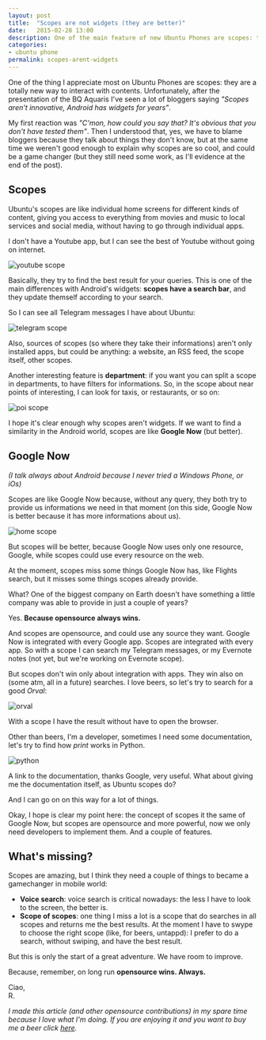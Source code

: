 ```yaml
---
layout: post
title:  "Scopes are not widgets (they are better)"
date:   2015-02-28 13:00
description: One of the main feature of new Ubuntu Phones are scopes: they are amazing
categories:
- ubuntu phone
permalink: scopes-arent-widgets
---
```


One of the thing I appreciate most on Ubuntu Phones are scopes: they are a
totally new way to interact with contents. Unfortunately, after the presentation
of the BQ Aquaris I've seen a lot of bloggers saying *"Scopes aren't innovative,
Android has widgets for years"*.

My first reaction was *"C'mon, how could you say that? It's obvious that you
don't have tested them"*. Then I understood that, yes, we have to blame bloggers
because they talk about things they don't know, but at the same time we weren't
good enough to explain why scopes are so cool, and could be a game changer (but
they still need some work, as I'll evidence at the end of the post).

## Scopes

Ubuntu's scopes are like individual home screens for different kinds of content,
giving you access to everything from movies and music to local services and
social media, without having to go through individual apps.

I don't have a Youtube app, but I can see the best of Youtube without going on
internet.

![youtube scope][youtube-scope]

Basically, they try to find the best result for your queries. This is one of the
main differences with Android's widgets: **scopes have a search bar**, and they
update themself according to your search.

So I can see all Telegram messages I have about Ubuntu:

![telegram scope][telegram-scope]

Also, sources of scopes (so where they take their informations) aren't only
installed apps, but could be anything: a website, an RSS feed, the scope itself,
other scopes.

Another interesting feature is **department**: if you want you can split a scope
in departments, to have filters for informations. So, in the scope about near
points of interesting, I can look for taxis, or restaurants, or so on:

![poi scope][poi-scope]

I hope it's clear enough why scopes aren't widgets. If we want to find a
similarity in the Android world, scopes are like **Google Now** (but better).

## Google Now

*(I talk always about Android because I never tried a Windows Phone, or iOs)*

Scopes are like Google Now because, without any query, they both try to provide
us informations we need in that moment (on this side, Google Now is better
because it has more informations about us).

![home scope][home-scope]

But scopes will be better, because Google Now uses only one resource, Google,
while scopes could use every resource on the web.

At the moment, scopes miss some things Google Now has, like Flights search, but
it misses some things scopes already provide.

What? One of the biggest company on Earth doesn't have something a little
company was able to provide in just a couple of years?

Yes. **Because opensource always wins.**

And scopes are opensource, and could use any source they want. Google Now is
integrated with every Google app. Scopes are integrated with every app. So with
a scope I can search my Telegram messages, or my Evernote notes (not yet, but
we're working on Evernote scope).

But scopes don't win only about integration with apps. They win also on (some
atm, all in a future) searches. I love beers, so let's try to search for a good
*Orval*:

![orval][orval]

With a scope I have the result without have to open the browser.

Other than beers, I'm a developer, sometimes I need some documentation, let's
try to find how *print* works in Python.

![python][python]

A link to the documentation, thanks Google, very useful. What about giving me
the documentation itself, as Ubuntu scopes do?

And I can go on on this way for a lot of things.

Okay, I hope is clear my point here: the concept of scopes it the same of Google
Now, but scopes are opensource and more powerful, now we only need developers to
implement them. And a couple of features.

## What's missing?

Scopes are amazing, but I think they need a couple of things to became a
gamechanger in mobile world:

 - **Voice search**: voice search is critical nowadays: the less I have to look to the screen, the better is.
 - **Scope of scopes**: one thing I miss a lot is a scope that do searches in all scopes and returns me the best results. At the moment I have to swype to choose the right scope (like, for beers, untappd): I prefer to do a search, without swiping, and have the best result.

But this is only the start of a great adventure. We have room to improve.

Because, remember, on long run **opensource wins. Always.**

Ciao,<br/>
R.

*I made this article (and other opensource contributions) in my spare time because I love what I'm doing. If you are enjoying it and you want to buy me a beer click [here][donation].*

[youtube-scope]: http://img.rpadovani.com/posts/youtube_scope.png
[telegram-scope]: http://img.rpadovani.com/posts/telegram_scope.png
[poi-scope]: http://img.rpadovani.com/posts/poi_scope.png
[home-scope]: http://img.rpadovani.com/posts/scope_home.png
[orval]: http://img.rpadovani.com/posts/orval.png
[python]: http://img.rpadovani.com/posts/python.png

[donation]: http://rpadovani.com/donations/
